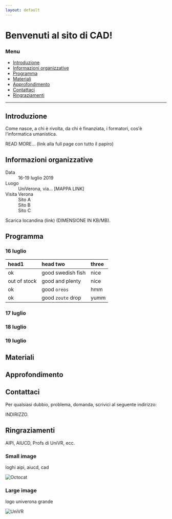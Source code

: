 ```yaml
---
layout: default
---
```


# Benvenuti al sito di CAD!


### Menu

* [Introduzione](#introduzione)
* [Informazioni organizzative](#informazioni-organizzative)
* [Programma](#programma)
* [Materiali](#materiali)
* [Approfondimento](#approfondimento)
* [Contattaci](#contattaci)
* [Ringraziamenti](#ringraziamenti)

* * * 


## Introduzione

Come nasce, a chi è rivolta, da chi è finanziata, i formatori, cos'è l'informatica umanistica.


READ MORE... (link alla full page con tutto il papiro)


## Informazioni organizzative

<dl>
<dt>Data</dt>
<dd>16-19 luglio 2019</dd>
<dt>Luogo</dt>
<dd>UniVerona, via... [MAPPA LINK]</dd>
<dt>Visita Verona</dt>
<dd>Sito A</dd>
<dd>Sito B</dd>
<dd>Sito C</dd>

</dl>

Scarica locandina (link) (DIMENSIONE IN KB/MB).


## Programma

### 16 luglio

| head1        | head two          | three |
|:-------------|:------------------|:------|
| ok           | good swedish fish | nice  |
| out of stock | good and plenty   | nice  |
| ok           | good `oreos`      | hmm   |
| ok           | good `zoute` drop | yumm  |


### 17 luglio


### 18 luglio


### 19 luglio



## Materiali


## Approfondimento


## Contattaci

Per qualsiasi dubbio, problema, domanda, scrivici al seguente indirizzo:

INDIRIZZO.


## Ringraziamenti

AIPI, AIUCD, Profs di UniVR, ecc.




### Small image

loghi aipi, aiucd, cad

![Octocat](https://assets-cdn.github.com/images/icons/emoji/octocat.png)

### Large image

logo univerona grande

![UniVR](https://github.com/CADottorato/sito/blob/master/assets/img/logo-univr.png)


<!--

Text can be **bold**, _italic_, or ~~strikethrough~~.

[Link to another page](./another-page.html).

There should be whitespace between paragraphs.

There should be whitespace between paragraphs. We recommend including a README, or a file with information about your project.


```js
// Javascript code with syntax highlighting.
var fun = function lang(l) {
  dateformat.i18n = require('./lang/' + l)
  return true;
}
```

```ruby
# Ruby code with syntax highlighting
GitHubPages::Dependencies.gems.each do |gem, version|
  s.add_dependency(gem, "= #{version}")
end
```-->
